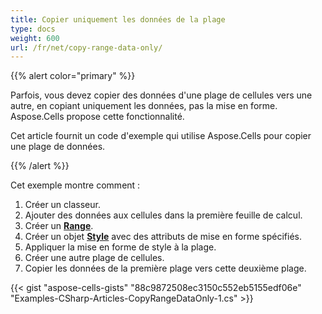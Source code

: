 ```yaml
---
title: Copier uniquement les données de la plage
type: docs
weight: 600
url: /fr/net/copy-range-data-only/
---
```


{{% alert color="primary" %}}

Parfois, vous devez copier des données d'une plage de cellules vers une autre, en copiant uniquement les données, pas la mise en forme. Aspose.Cells propose cette fonctionnalité.

Cet article fournit un code d'exemple qui utilise Aspose.Cells pour copier une plage de données.

{{% /alert %}}

Cet exemple montre comment :

1. Créer un classeur.
1. Ajouter des données aux cellules dans la première feuille de calcul.
1. Créer un [**Range**](https://reference.aspose.com/cells/net/aspose.cells/range).
1. Créer un objet [**Style**](https://reference.aspose.com/cells/net/aspose.cells/style) avec des attributs de mise en forme spécifiés.
1. Appliquer la mise en forme de style à la plage.
1. Créer une autre plage de cellules.
1. Copier les données de la première plage vers cette deuxième plage.

{{< gist "aspose-cells-gists" "88c9872508ec3150c552eb5155edf06e" "Examples-CSharp-Articles-CopyRangeDataOnly-1.cs" >}}
